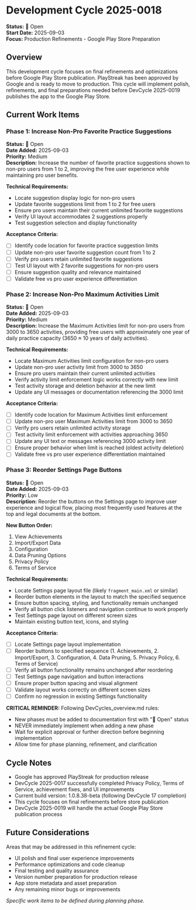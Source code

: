 # Development Cycle 2025-0018

**Status:** 🎫 Open  
**Start Date:** 2025-09-03  
**Focus:** Production Refinements - Google Play Store Preparation

## Overview

This development cycle focuses on final refinements and optimizations before Google Play Store publication. PlayStreak has been approved by Google and is ready to move to production. This cycle will implement polish, refinements, and final preparations needed before DevCycle 2025-0019 publishes the app to the Google Play Store.

## Current Work Items

### Phase 1: Increase Non-Pro Favorite Practice Suggestions
**Status:** 🎫 Open  
**Date Added:** 2025-09-03  
**Priority:** Medium  
**Description:** Increase the number of favorite practice suggestions shown to non-pro users from 1 to 2, improving the free user experience while maintaining pro user benefits.

**Technical Requirements:**
- Locate suggestion display logic for non-pro users
- Update favorite suggestions limit from 1 to 2 for free users
- Ensure pro users maintain their current unlimited favorite suggestions
- Verify UI layout accommodates 2 suggestions properly
- Test suggestion selection and display functionality

**Acceptance Criteria:**
- [ ] Identify code location for favorite practice suggestion limits
- [ ] Update non-pro user favorite suggestion count from 1 to 2
- [ ] Verify pro users retain unlimited favorite suggestions
- [ ] Test UI layout with 2 favorite suggestions for non-pro users
- [ ] Ensure suggestion quality and relevance maintained
- [ ] Validate free vs pro user experience differentiation

### Phase 2: Increase Non-Pro Maximum Activities Limit
**Status:** 🎫 Open  
**Date Added:** 2025-09-03  
**Priority:** Medium  
**Description:** Increase the Maximum Activities limit for non-pro users from 3000 to 3650 activities, providing free users with approximately one year of daily practice capacity (3650 ≈ 10 years of daily activities).

**Technical Requirements:**
- Locate Maximum Activities limit configuration for non-pro users
- Update non-pro user activity limit from 3000 to 3650
- Ensure pro users maintain their current unlimited activities
- Verify activity limit enforcement logic works correctly with new limit
- Test activity storage and deletion behavior at the new limit
- Update any UI messages or documentation referencing the 3000 limit

**Acceptance Criteria:**
- [ ] Identify code location for Maximum Activities limit enforcement
- [ ] Update non-pro user Maximum Activities limit from 3000 to 3650
- [ ] Verify pro users retain unlimited activity storage
- [ ] Test activity limit enforcement with activities approaching 3650
- [ ] Update any UI text or messages referencing 3000 activity limit
- [ ] Ensure proper behavior when limit is reached (oldest activity deletion)
- [ ] Validate free vs pro user experience differentiation maintained

### Phase 3: Reorder Settings Page Buttons
**Status:** 🎫 Open  
**Date Added:** 2025-09-03  
**Priority:** Low  
**Description:** Reorder the buttons on the Settings page to improve user experience and logical flow, placing most frequently used features at the top and legal documents at the bottom.

**New Button Order:**
1. View Achievements
2. Import/Export Data
3. Configuration
4. Data Pruning Options
5. Privacy Policy
6. Terms of Service

**Technical Requirements:**
- Locate Settings page layout file (likely `fragment_main.xml` or similar)
- Reorder button elements in the layout to match the specified sequence
- Ensure button spacing, styling, and functionality remain unchanged
- Verify all button click listeners and navigation continue to work properly
- Test Settings page layout on different screen sizes
- Maintain existing button text, icons, and styling

**Acceptance Criteria:**
- [ ] Locate Settings page layout implementation
- [ ] Reorder buttons to specified sequence (1. Achievements, 2. Import/Export, 3. Configuration, 4. Data Pruning, 5. Privacy Policy, 6. Terms of Service)
- [ ] Verify all button functionality remains unchanged after reordering
- [ ] Test Settings page navigation and button interactions
- [ ] Ensure proper button spacing and visual alignment
- [ ] Validate layout works correctly on different screen sizes
- [ ] Confirm no regression in existing Settings functionality

**CRITICAL REMINDER:** Following DevCycles_overview.md rules:
- New phases must be added to documentation first with "🎫 Open" status
- NEVER immediately implement when adding a new phase
- Wait for explicit approval or further direction before beginning implementation
- Allow time for phase planning, refinement, and clarification

## Cycle Notes

- Google has approved PlayStreak for production release
- DevCycle 2025-0017 successfully completed Privacy Policy, Terms of Service, achievement fixes, and UI improvements
- Current build version: 1.0.8.38-beta (following DevCycle 17 completion)
- This cycle focuses on final refinements before store publication
- DevCycle 2025-0019 will handle the actual Google Play Store publication process

## Future Considerations

Areas that may be addressed in this refinement cycle:
- UI polish and final user experience improvements
- Performance optimizations and code cleanup
- Final testing and quality assurance
- Version number preparation for production release
- App store metadata and asset preparation
- Any remaining minor bugs or improvements

*Specific work items to be defined during planning phase.*